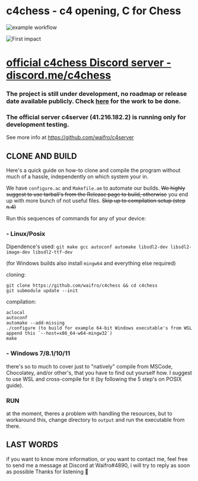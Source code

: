 # c4chess - c4 opening, C for Chess
![example workflow](https://github.com/waifro/c4chess/actions/workflows/c-cpp.yml/badge.svg)

![First impact](https://i.ibb.co/bm1rD2b/c4chess-banner.jpg)

# [official c4chess Discord server - discord.me/c4chess](https://discord.me/c4chess)

### The project is still under development, no roadmap or release date available publicly. Check [here](https://github.com/waifro/c4chess/projects/2) for the work to be done.
### The official server **c4server** (41.216.182.2) is running only for development testing. 
See more info at https://github.com/waifro/c4server

## CLONE AND BUILD

Here's a quick guide on how-to clone and compile the program without much of a hassle, independently on which system your in.

We have `configure.ac` and `Makefile.am` to automate our builds. ~~We highly suggest to use tarball's from the Release page to build, otherwise~~ you end up with more bunch of not useful files. ~~Skip up to compilation setup (step n.4)~~

Run this sequences of commands for any of your device:

### **- Linux/Posix**

Dipendence's used: `git make gcc autoconf automake libsdl2-dev libsdl2-image-dev libsdl2-ttf-dev`

(for Windows builds also install `mingw64` and everything else required)

cloning:
```
git clone https://github.com/waifro/c4chess && cd c4chess
git submodule update --init
```

compilation:
```
aclocal
autoconf
automake --add-missing
./configure (to build for example 64-bit Windows executable's from WSL append this `--host=x86_64-w64-mingw32`)
make
```

### **- Windows 7/8.1/10/11**

there's so to much to cover just to "natively" compile from MSCode, Chocolatey, and/or other's, that you have to find out yourself how.
I suggest to use WSL and cross-compile for it (by following the 5 step's on POSIX guide).

### RUN
at the moment, theres a problem with handling the resources, but to workaround this, change directory to `output` and run the executable from there.

## LAST WORDS
if you want to know more information, or you want to contact me, feel free to send me a message at Discord at Waifro#4890, i will try to reply as soon as possible
Thanks for listening 👋

